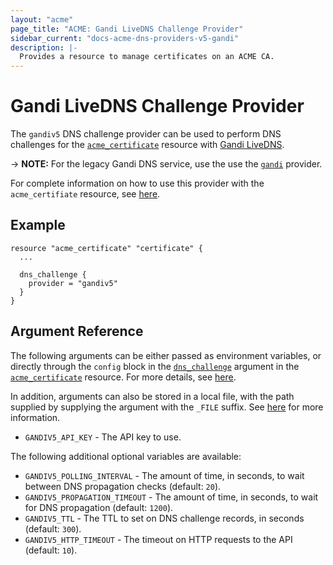 ```yaml
---
layout: "acme"
page_title: "ACME: Gandi LiveDNS Challenge Provider"
sidebar_current: "docs-acme-dns-providers-v5-gandi"
description: |-
  Provides a resource to manage certificates on an ACME CA.
---
```


# Gandi LiveDNS Challenge Provider

The `gandiv5` DNS challenge provider can be used to perform DNS challenges for
the [`acme_certificate`][resource-acme-certificate] resource with
[Gandi LiveDNS][provider-service-page].

-> **NOTE:** For the legacy Gandi DNS service, use the use the [`gandi`][gandi]
provider.

[resource-acme-certificate]: /docs/providers/acme/r/certificate.html
[provider-service-page]: https://doc.livedns.gandi.net/
[gandi]: /docs/providers/acme/dns_providers/gandi.html

For complete information on how to use this provider with the `acme_certifiate`
resource, see [here][resource-acme-certificate-dns-challenges].

[resource-acme-certificate-dns-challenges]: /docs/providers/acme/r/certificate.html#using-dns-challenges

## Example

```hcl
resource "acme_certificate" "certificate" {
  ...

  dns_challenge {
    provider = "gandiv5"
  }
}
```

## Argument Reference

The following arguments can be either passed as environment variables, or
directly through the `config` block in the
[`dns_challenge`][resource-acme-certificate-dns-challenge-arg] argument in the
[`acme_certificate`][resource-acme-certificate] resource. For more details, see
[here][resource-acme-certificate-dns-challenges].

[resource-acme-certificate-dns-challenge-arg]: /docs/providers/acme/r/certificate.html#dns_challenge

In addition, arguments can also be stored in a local file, with the path
supplied by supplying the argument with the `_FILE` suffix. See
[here][acme-certificate-file-arg-example] for more information.

[acme-certificate-file-arg-example]: /docs/providers/acme/r/certificate.html#using-variable-files-for-provider-arguments

* `GANDIV5_API_KEY` - The API key to use.

The following additional optional variables are available:

* `GANDIV5_POLLING_INTERVAL` - The amount of time, in seconds, to wait between
  DNS propagation checks (default: `20`).
* `GANDIV5_PROPAGATION_TIMEOUT` - The amount of time, in seconds, to wait for DNS
  propagation (default: `1200`).
* `GANDIV5_TTL` - The TTL to set on DNS challenge records, in seconds (default:
  `300`).
* `GANDIV5_HTTP_TIMEOUT` - The timeout on HTTP requests to the API (default:
  `10`).
